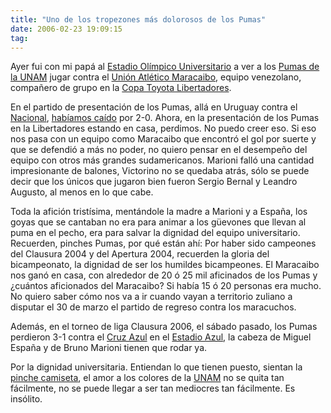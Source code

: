 ```yaml
---
title: "Uno de los tropezones más dolorosos de los Pumas"
date: 2006-02-23 19:09:15
tag: 
---
```

<p>Ayer fui con mi papá al <a target="_blank" href="http://en.wikipedia.org/wiki/Estadio_Ol%C3%ADmpico_Universitario">Estadio Olímpico Universitario</a> a ver a los <a target="_blank" href="http://www.pumasunam.com.mx">Pumas de la UNAM</a> jugar contra el <a target="_blank" href="http://www.uamaracaibo.org/">Unión Atlético Maracaibo</a>, equipo venezolano, compañero de grupo en la <a target="_blank" href="http://www.conmebol.com/">Copa Toyota Libertadores</a>.</p>

<p>En el partido de presentación de los Pumas, allá en Uruguay contra el <a target="_blank" href="http://bolso.8m.com/inicio.html">Nacional</a>, <a target="_blank" href="http://www.damog.net/?p=295">habíamos caído</a> por 2-0. Ahora, en la presentación de los Pumas en la Libertadores estando en casa, perdimos. No puedo creer eso. Si eso nos pasa con un equipo como Maracaibo que encontró el gol por suerte y que se defendió a más no poder, no quiero pensar en el desempeño del equipo con otros más grandes sudamericanos. Marioni falló una cantidad impresionante de balones, Victorino no se quedaba atrás, sólo se puede decir que los únicos que jugaron bien fueron Sergio Bernal y Leandro Augusto, al menos en lo que cabe.</p>

<p>Toda la afición tristísima, mentándole la madre a Marioni y a España, los goyas que se cantaban no era para animar a los güevones que llevan al puma en el pecho, era para salvar la dignidad del equipo universitario. Recuerden, pinches Pumas, por qué están ahí: Por haber sido campeones del Clausura 2004 y del Apertura 2004, recuerden la gloria del bicampeonato, la dignidad de ser los humildes bicampeones. El Maracaibo nos ganó en casa, con alrededor de 20 ó 25 mil aficinados de los Pumas y ¿cuántos aficionados del Maracaibo? Si había 15 ó 20 personas era mucho. No quiero saber cómo nos va a ir cuando vayan a territorio zuliano a disputar el 30 de marzo el partido de regreso contra los maracuchos.</p>

<p>Además, en el torneo de liga Clausura 2006, el sábado pasado, los Pumas perdieron 3-1 contra el <a target="_blank" href="http://www.cruz-azul.com.mx/home.html">Cruz Azul</a> en el <a target="_blank" href="http://www.stadiumguide.com/azul.htm">Estadio Azul</a>, la cabeza de Miguel España y de Bruno Marioni tienen que rodar ya.</p>

<p>Por la dignidad universitaria. Entiendan lo que tienen puesto, sientan la <a target="_blank" href="http://www.pumasgol.com">pinche camiseta</a>, el amor a los colores de la <a target="_blank" href="http://www.unam.mx">UNAM</a> no se quita tan fácilmente, no se puede llegar a ser tan mediocres tan fácilmente. Es insólito.</p>
